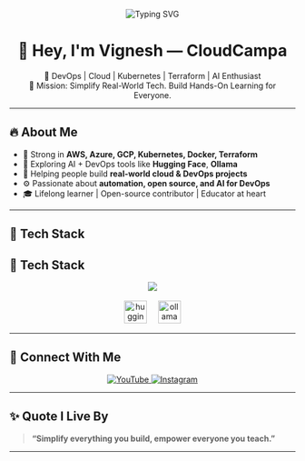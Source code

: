 <p align="center">
  <img src="https://readme-typing-svg.herokuapp.com?font=Fira+Code&size=24&pause=1000&color=FF0000&width=700&lines=Welcome+to+Vignesh's+GitHub+Profile!;Empowering+Cloud%2C+DevOps%2C+Kubernetes+Learners!;Let's+Simplify+Tech+Together+🚀" alt="Typing SVG" />
</p>

<h1 align="center">👋 Hey, I'm Vignesh — CloudCampa</h1>

<p align="center">
  🚀 DevOps | Cloud | Kubernetes | Terraform | AI Enthusiast  
  <br>
  🎯 Mission: Simplify Real-World Tech. Build Hands-On Learning for Everyone.
</p>

---

## 🔥 About Me

- 🧠 Strong in **AWS, Azure, GCP, Kubernetes, Docker, Terraform**
- 🤖 Exploring AI + DevOps tools like **Hugging Face**, **Ollama**
- 🤝 Helping people build **real-world cloud & DevOps projects**
- ⚙️ Passionate about **automation, open source, and AI for DevOps**
- 🎓 Lifelong learner | Open-source contributor | Educator at heart

---

## 🧰 Tech Stack

## 🧰 Tech Stack

<p align="center">
  <img src="https://skillicons.dev/icons?i=aws,azure,gcp,docker,kubernetes,terraform,linux,githubactions,python,java,spring,ansible,prometheus,grafana" />
  <br><br>
  <!-- Hugging Face and Ollama Logos -->
  <img src="https://huggingface.co/front/assets/huggingface_logo-noborder.svg" alt="huggingface" height="40" />
  &nbsp;&nbsp;&nbsp;
  <img src="https://ollama.com/public/ollama-logo.svg" alt="ollama" height="40" />
</p>

---


## 📡 Connect With Me

<p align="center">
  <a href="https://youtube.com/@cloudcampa">
    <img src="https://img.shields.io/badge/YouTube-CloudCampa-FF0000?style=for-the-badge&logo=youtube&logoColor=white" alt="YouTube" />
  </a>
  <a href="https://www.instagram.com/_cloudcampa_">
    <img src="https://img.shields.io/badge/Instagram-_cloudcampa_-E4405F?style=for-the-badge&logo=instagram&logoColor=white" alt="Instagram" />
  </a>
</p>

---

## ✨ Quote I Live By

> **“Simplify everything you build, empower everyone you teach.”**

---
